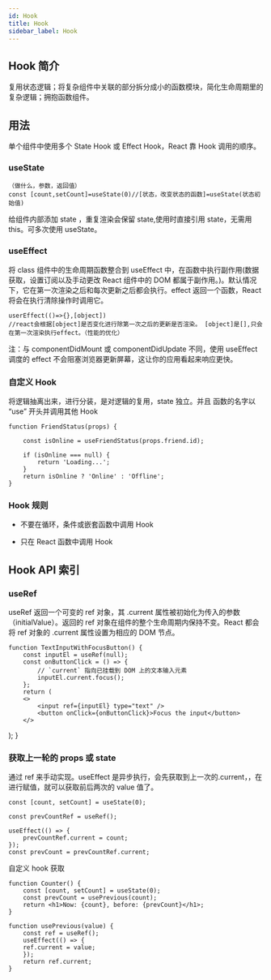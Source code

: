 ```yaml
---
id: Hook
title: Hook
sidebar_label: Hook
---
```


## Hook 简介

复用状态逻辑；将复杂组件中关联的部分拆分成小的函数模块，简化生命周期里的复杂逻辑；拥抱函数组件。

## 用法

单个组件中使用多个 State Hook 或 Effect Hook，React 靠 Hook 调用的顺序。

### useState

    （做什么，参数，返回值）
    const [count,setCount]=useState(0)//[状态，改变状态的函数]=useState(状态初始值)

给组件内部添加 state ，重复渲染会保留 state,使用时直接引用 state，无需用 this。可多次使用 useState。

### useEffect

将 class 组件中的生命周期函数整合到 useEffect 中，在函数中执行副作用(数据获取，设置订阅以及手动更改 React 组件中的 DOM 都属于副作用。)。默认情况下，它在第一次渲染之后和每次更新之后都会执行。effect 返回一个函数，React 将会在执行清除操作时调用它。

    userEffect(()=>{},[object])
    //react会根据[object]是否变化进行除第一次之后的更新是否渲染。 [object]是[],只会在第一次渲染执行effect。（性能的优化）

注：与 componentDidMount 或 componentDidUpdate 不同，使用 useEffect 调度的 effect 不会阻塞浏览器更新屏幕，这让你的应用看起来响应更快。

### 自定义 Hook

将逻辑抽离出来，进行分装，是对逻辑的复用，state 独立。并且 函数的名字以 “use” 开头并调用其他 Hook

    function FriendStatus(props) {

        const isOnline = useFriendStatus(props.friend.id);

        if (isOnline === null) {
            return 'Loading...';
        }
        return isOnline ? 'Online' : 'Offline';
    }

### Hook 规则

- 不要在循环，条件或嵌套函数中调用 Hook

- 只在 React 函数中调用 Hook

## Hook API 索引

### useRef

useRef 返回一个可变的 ref 对象，其 .current 属性被初始化为传入的参数（initialValue）。返回的 ref 对象在组件的整个生命周期内保持不变。React 都会将 ref 对象的 .current 属性设置为相应的 DOM 节点。

    function TextInputWithFocusButton() {
        const inputEl = useRef(null);
        const onButtonClick = () => {
            // `current` 指向已挂载到 DOM 上的文本输入元素
            inputEl.current.focus();
        };
        return (
        <>
            <input ref={inputEl} type="text" />
            <button onClick={onButtonClick}>Focus the input</button>
        </>

);
}

### 获取上一轮的 props 或 state

通过 ref 来手动实现。useEffect 是异步执行，会先获取到上一次的.current，，在进行赋值，就可以获取前后两次的 value 值了。

    const [count, setCount] = useState(0);

    const prevCountRef = useRef();

    useEffect(() => {
        prevCountRef.current = count;
    });
    const prevCount = prevCountRef.current;

自定义 hook 获取

    function Counter() {
        const [count, setCount] = useState(0);
        const prevCount = usePrevious(count);
        return <h1>Now: {count}, before: {prevCount}</h1>;
    }

    function usePrevious(value) {
        const ref = useRef();
        useEffect(() => {
        ref.current = value;
        });
        return ref.current;
    }
